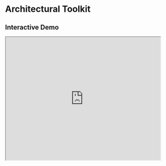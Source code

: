 # Architectural Toolkit

## Interactive Demo
<iframe style="width:100%; height:400px;" src="https://appcreator.3d.io/DHPsOm?m=e"></iframe>